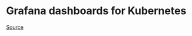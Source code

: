 # Grafana dashboards for Kubernetes

[Source](https://github.com/dotdc/grafana-dashboards-kubernetes)

